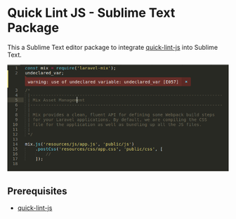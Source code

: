 # Quick Lint JS - Sublime Text Package

This a Sublime Text editor package to integrate [quick-lint-js](https://github.com/strager/quick-lint-js) into Sublime Text.

![Example](example.png)


## Prerequisites

* [quick-lint-js](https://github.com/strager/quick-lint-js)